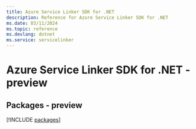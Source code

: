 ```yaml
---
title: Azure Service Linker SDK for .NET
description: Reference for Azure Service Linker SDK for .NET
ms.date: 03/11/2024
ms.topic: reference
ms.devlang: dotnet
ms.service: servicelinker
---
```

# Azure Service Linker SDK for .NET - preview
## Packages - preview
[!INCLUDE [packages](service-linker-index.md)]